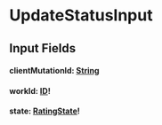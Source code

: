 # UpdateStatusInput

## Input Fields

#### clientMutationId: [String](/api/graphql/scalars/string.md)

#### workId: [ID](/api/graphql/scalars/id.md)!

#### state: [RatingState](/api/graphql/enums/status-state.md)!
